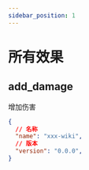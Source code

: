 ```yaml
---
sidebar_position: 1
---
```


# 所有效果

## add_damage

增加伤害

```json
{
  // 名称
  "name": "xxx-wiki",
  // 版本
  "version": "0.0.0",
}

```
